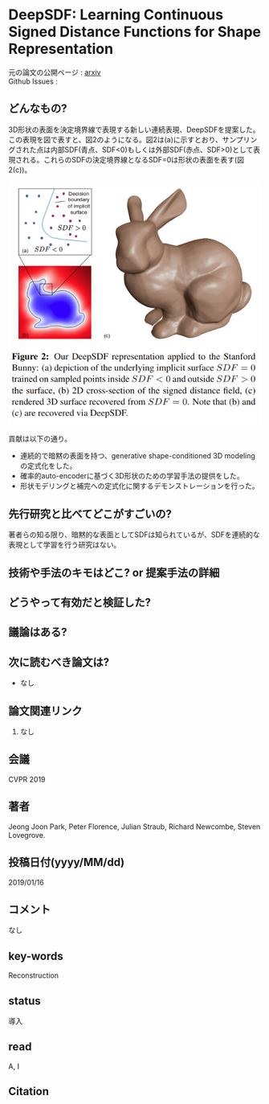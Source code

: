 # DeepSDF: Learning Continuous Signed Distance Functions for Shape Representation

元の論文の公開ページ : [arxiv](https://arxiv.org/abs/1901.05103)  
Github Issues : 

## どんなもの?
3D形状の表面を決定境界線で表現する新しい連続表現、DeepSDFを提案した。この表現を図で表すと、図2のようになる。図2は(a)に示すとおり、サンプリングされた点は内部SDF(青点、SDF<0)もしくは外部SDF(赤点、SDF>0)として表現される。これらのSDFの決定境界線となるSDF=0は形状の表面を表す(図2(c))。

![fig2](img/DLCSDFfSR/fig2.png)

貢献は以下の通り。

- 連続的で暗黙の表面を持つ、generative shape-conditioned 3D modelingの定式化をした。
- 確率的auto-encoderに基づく3D形状のための学習手法の提供をした。
- 形状モデリングと補完への定式化に関するデモンストレーションを行った。

## 先行研究と比べてどこがすごいの?
著者らの知る限り、暗黙的な表面としてSDFは知られているが、SDFを連続的な表現として学習を行う研究はない。

## 技術や手法のキモはどこ? or 提案手法の詳細

## どうやって有効だと検証した?

## 議論はある?

## 次に読むべき論文は?
- なし

## 論文関連リンク
1. なし

## 会議
CVPR 2019

## 著者
Jeong Joon Park, Peter Florence, Julian Straub, Richard Newcombe, Steven Lovegrove.

## 投稿日付(yyyy/MM/dd)
2019/01/16

## コメント
なし

## key-words
Reconstruction

## status
導入

## read
A, I

## Citation
